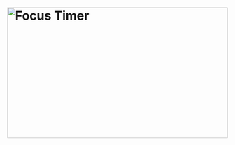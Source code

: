 
<h1>
  
  <img  style="width: 100%;height:300px" src="https://user-images.githubusercontent.com/96835251/174491578-82891fe1-fcc3-4ef7-97b8-9557c5dc8cb9.gif" title="Focus Timer"/>
  
  </h1>
